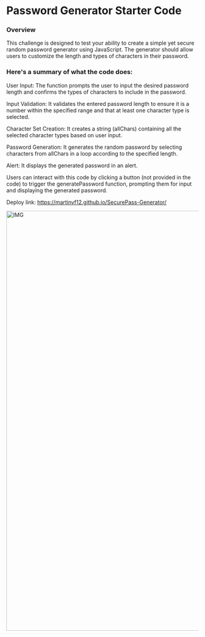 # Password Generator Starter Code

### Overview

This challenge is designed to test your ability to create a simple yet secure random password generator using JavaScript. The generator should allow users to customize the length and types of characters in their password.


### Here's a summary of what the code does:

User Input: The function prompts the user to input the desired password length and confirms the types of characters to include in the password.

Input Validation: It validates the entered password length to ensure it is a number within the specified range and that at least one character type is selected.

Character Set Creation: It creates a string (allChars) containing all the selected character types based on user input.

Password Generation: It generates the random password by selecting characters from allChars in a loop according to the specified length.

Alert: It displays the generated password in an alert.

 Users can interact with this code by clicking a button (not provided in the code) to trigger the generatePassword function, prompting them for input and displaying the generated password.

Deploy link: https://martinvf12.github.io/SecurePass-Generator/ 

<img width="1097" alt="IMG" src="https://github.com/MartinVF12/SecurePass-Generator/assets/152545821/907df23d-0bd0-45b7-b00d-d37f8c445864">